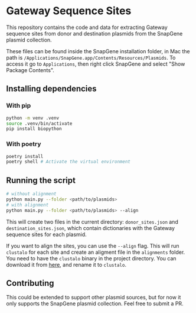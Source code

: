# Gateway Sequence Sites

This repository contains the code and data for extracting Gateway sequence sites from donor and destination plasmids from the SnapGene plasmid collection.

These files can be found inside the SnapGene installation folder, in Mac the path is `/Applications/SnapGene.app/Contents/Resources/Plasmids`. To access it go to `Applications`, then right click SnapGene and select "Show Package Contents".

## Installing dependencies

### With pip

```bash
python -m venv .venv
source .venv/bin/activate
pip install biopython
```

### With poetry

```bash
poetry install
poetry shell # Activate the virtual environment
```

## Running the script

```bash
# without alignment
python main.py --folder <path/to/plasmids>
# with alignment
python main.py --folder <path/to/plasmids> --align
```

This will create two files in the current directory: `donor_sites.json` and `destination_sites.json`, which contain dictionaries with the Gateway sequence sites for each plasmid.

If you want to align the sites, you can use the `--align` flag. This will run `clustalo` for each site and create an aligment file in the `alignments` folder. You need to have the `clustalo` binary in the project directory. You can download it from [here](http://www.clustal.org/omega/), and rename it to `clustalo`.

## Contributing

This could be extended to support other plasmid sources, but for now it only supports the SnapGene plasmid collection. Feel free to submit a PR.

